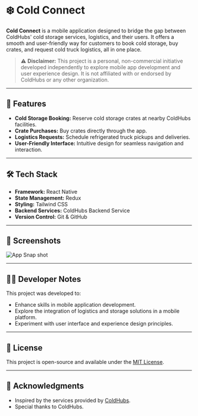 # ❄️ Cold Connect

**Cold Connect** is a mobile application designed to bridge the gap between ColdHubs' cold storage services, logistics, and their users. It offers a smooth and user-friendly way for customers to book cold storage, buy crates, and request cold truck logistics, all in one place.

> ⚠️ **Disclaimer:** This project is a personal, non-commercial initiative developed independently to explore mobile app development and user experience design. It is not affiliated with or endorsed by ColdHubs or any other organization.

---

## 🚀 Features

* **Cold Storage Booking:** Reserve cold storage crates at nearby ColdHubs facilities.
* **Crate Purchases:** Buy crates directly through the app.
* **Logistics Requests:** Schedule refrigerated truck pickups and deliveries.
* **User-Friendly Interface:** Intuitive design for seamless navigation and interaction.

---

## 🛠️ Tech Stack

* **Framework:** React Native
* **State Management:** Redux
* **Styling:** Tailwind CSS
* **Backend Services:** ColdHubs Backend Service
* **Version Control:** Git & GitHub

---

## 📱 Screenshots
![App Snap shot](https://media.licdn.com/dms/image/v2/D4D22AQFy0GQkYpZ0AA/feedshare-shrink_1280/B4DZRF8nwDHcAk-/0/1736340310564?e=1749686400&v=beta&t=plSZ5D087YaRXvNoknFYZoJVCRTd4Lykj2AobKxKnRs)


---

## 🧑‍💻 Developer Notes

This project was developed to:

* Enhance skills in mobile application development.
* Explore the integration of logistics and storage solutions in a mobile platform.
* Experiment with user interface and experience design principles.

---

## 📄 License

This project is open-source and available under the [MIT License](LICENSE).

---

## 🤝 Acknowledgments

* Inspired by the services provided by [ColdHubs](https://www.coldhubs.com/).
* Special thanks to ColdHubs.

